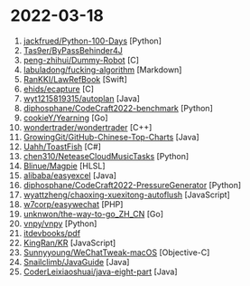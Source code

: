 # 2022-03-18

1. [jackfrued/Python-100-Days](https://github.com/jackfrued/Python-100-Days "Python - 100天从新手到大师") [Python]
2. [Tas9er/ByPassBehinder4J](https://github.com/Tas9er/ByPassBehinder4J "冰蝎Java WebShell自动化免杀生成") 
3. [peng-zhihui/Dummy-Robot](https://github.com/peng-zhihui/Dummy-Robot "我的超迷你机械臂机器人项目。") [C]
4. [labuladong/fucking-algorithm](https://github.com/labuladong/fucking-algorithm "刷算法全靠套路，认准 labuladong 就够了！English version supported! Crack LeetCode, not only how, but also why.") [Markdown]
5. [RanKKI/LawRefBook](https://github.com/RanKKI/LawRefBook "中华人民共和国法律手册") [Swift]
6. [ehids/ecapture](https://github.com/ehids/ecapture "ecapture是一款无需CA证书，就可以进行HTTPS通讯明文抓包的工具。") [C]
7. [wyt1215819315/autoplan](https://github.com/wyt1215819315/autoplan "这是一个自动化的托管系统，目前支持网易云，bilibili，米游社原神签到，测试地址https://auto.oldwu.top") [Java]
8. [diphosphane/CodeCraft2022-benchmark](https://github.com/diphosphane/CodeCraft2022-benchmark "a benchmark for Huawei CodeCraft 2022 判题器 算分器") [Python]
9. [cookieY/Yearning](https://github.com/cookieY/Yearning "🐳 A most popular sql audit platform for mysql") [Go]
10. [wondertrader/wondertrader](https://github.com/wondertrader/wondertrader "WonderTrader——量化研发交易一站式框架") [C++]
11. [GrowingGit/GitHub-Chinese-Top-Charts](https://github.com/GrowingGit/GitHub-Chinese-Top-Charts "🇨🇳 GitHub中文排行榜，各语言分设「软件 | 资料」榜单，精准定位中文好项目。各取所需，高效学习。") [Java]
12. [Uahh/ToastFish](https://github.com/Uahh/ToastFish "") [C#]
13. [chen310/NeteaseCloudMusicTasks](https://github.com/chen310/NeteaseCloudMusicTasks "网易云音乐自动任务：刷等级、云贝、云豆等") [Python]
14. [Blinue/Magpie](https://github.com/Blinue/Magpie "使游戏窗口全屏显示") [HLSL]
15. [alibaba/easyexcel](https://github.com/alibaba/easyexcel "快速、简洁、解决大文件内存溢出的java处理Excel工具") [Java]
16. [diphosphane/CodeCraft2022-PressureGenerator](https://github.com/diphosphane/CodeCraft2022-PressureGenerator "a pressure data generator made for CodeCraft-2022 华为CodeCraft2022数据压测生成器") [Python]
17. [wyattzheng/chaoxing-xuexitong-autoflush](https://github.com/wyattzheng/chaoxing-xuexitong-autoflush "超星学习通全自动无人值守刷课程序，使用协议发包来实现，无需浏览器，支持自动过视频。") [JavaScript]
18. [w7corp/easywechat](https://github.com/w7corp/easywechat "📦 一个 PHP 微信 SDK") [PHP]
19. [unknwon/the-way-to-go_ZH_CN](https://github.com/unknwon/the-way-to-go_ZH_CN "《The Way to Go》中文译本，中文正式名《Go 入门指南》") [Go]
20. [vnpy/vnpy](https://github.com/vnpy/vnpy "基于Python的开源量化交易平台开发框架") [Python]
21. [itdevbooks/pdf](https://github.com/itdevbooks/pdf "编程电子书，电子书，编程书籍，包括C，C#，Docker，Elasticsearch，Git，Hadoop，HeadFirst，Java，Javascript，jvm，Kafka，Linux，Maven，MongoDB，MyBatis，MySQL，Netty，Nginx，Python，RabbitMQ，Redis，Scala，Solr，Spark，Spring，SpringBoot，SpringCloud，TCPIP，Tomcat，Zookeeper，人工智能，大数据类，并发编程，数据库类，数据挖掘，新面试题，架构设计，算法系列，计算机类，设计模式，软件测试，重构优化，等更多分类") 
22. [KingRan/KR](https://github.com/KingRan/KR "") [JavaScript]
23. [Sunnyyoung/WeChatTweak-macOS](https://github.com/Sunnyyoung/WeChatTweak-macOS "A dynamic library tweak for WeChat macOS - 首款微信 macOS 客户端撤回拦截与多开 🔨") [Objective-C]
24. [Snailclimb/JavaGuide](https://github.com/Snailclimb/JavaGuide "「Java学习+面试指南」一份涵盖大部分 Java 程序员所需要掌握的核心知识。准备 Java 面试，首选 JavaGuide！") [Java]
25. [CoderLeixiaoshuai/java-eight-part](https://github.com/CoderLeixiaoshuai/java-eight-part "『Java八股文』Java面试套路，Java进阶学习，打破内卷拿大厂Offer，升职加薪！") [Java]
